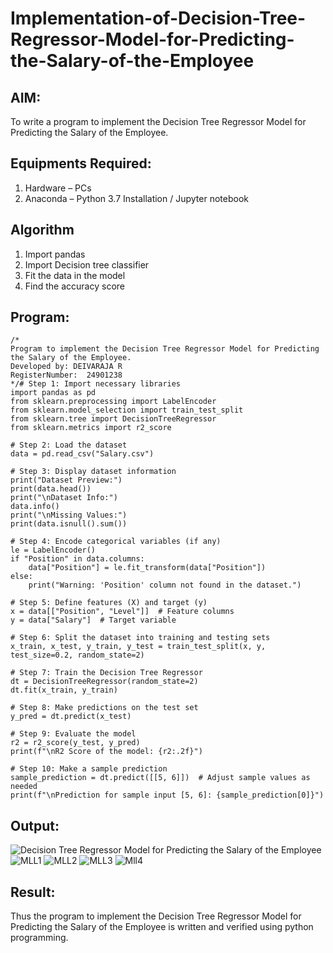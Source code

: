 # Implementation-of-Decision-Tree-Regressor-Model-for-Predicting-the-Salary-of-the-Employee

## AIM:
To write a program to implement the Decision Tree Regressor Model for Predicting the Salary of the Employee.

## Equipments Required:
1. Hardware – PCs
2. Anaconda – Python 3.7 Installation / Jupyter notebook

## Algorithm
 1. Import pandas
 2. Import Decision tree classifier
 3. Fit the data in the model
 4. Find the accuracy score

## Program:
```
/*
Program to implement the Decision Tree Regressor Model for Predicting the Salary of the Employee.
Developed by: DEIVARAJA R
RegisterNumber:  24901238
*/# Step 1: Import necessary libraries
import pandas as pd
from sklearn.preprocessing import LabelEncoder
from sklearn.model_selection import train_test_split
from sklearn.tree import DecisionTreeRegressor
from sklearn.metrics import r2_score

# Step 2: Load the dataset
data = pd.read_csv("Salary.csv")

# Step 3: Display dataset information
print("Dataset Preview:")
print(data.head())
print("\nDataset Info:")
data.info()
print("\nMissing Values:")
print(data.isnull().sum())

# Step 4: Encode categorical variables (if any)
le = LabelEncoder()
if "Position" in data.columns:
    data["Position"] = le.fit_transform(data["Position"])
else:
    print("Warning: 'Position' column not found in the dataset.")

# Step 5: Define features (X) and target (y)
x = data[["Position", "Level"]]  # Feature columns
y = data["Salary"]  # Target variable

# Step 6: Split the dataset into training and testing sets
x_train, x_test, y_train, y_test = train_test_split(x, y, test_size=0.2, random_state=2)

# Step 7: Train the Decision Tree Regressor
dt = DecisionTreeRegressor(random_state=2)
dt.fit(x_train, y_train)

# Step 8: Make predictions on the test set
y_pred = dt.predict(x_test)

# Step 9: Evaluate the model
r2 = r2_score(y_test, y_pred)
print(f"\nR2 Score of the model: {r2:.2f}")

# Step 10: Make a sample prediction
sample_prediction = dt.predict([[5, 6]])  # Adjust sample values as needed
print(f"\nPrediction for sample input [5, 6]: {sample_prediction[0]}")
```

## Output:
![Decision Tree Regressor Model for Predicting the Salary of the Employee](sam.png)
![MLL1](https://github.com/user-attachments/assets/5870888e-80d6-442e-88b1-6a05c6aafdb8)
![MLL2](https://github.com/user-attachments/assets/85817d2d-5c6b-40f6-97f6-94dd1b211784)
![MLL3](https://github.com/user-attachments/assets/d06b7a59-ae62-47e3-ba9f-310dea5c5f26)
![Mll4](https://github.com/user-attachments/assets/403eb0df-56ed-48e8-a8cb-10dbf9a26aac)


## Result:

Thus the program to implement the Decision Tree Regressor Model for Predicting the Salary of the Employee is written and verified using python programming.
